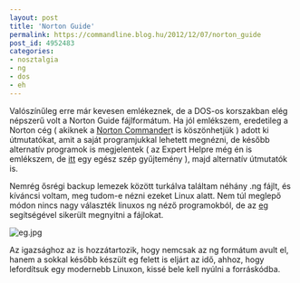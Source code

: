 ```yaml
---
layout: post
title: 'Norton Guide'
permalink: https://commandline.blog.hu/2012/12/07/norton_guide
post_id: 4952483
categories: 
- nosztalgia
- ng
- dos
- eh
---
```


Valószínűleg erre már kevesen emlékeznek, de a DOS-os korszakban elég népszerű volt a Norton Guide fájlformátum. Ha jól emlékszem, eredetileg a Norton cég ( akiknek a 
[Norton Commander](http://en.wikipedia.org/wiki/Norton_Commander)t is köszönhetjük ) adott ki útmutatókat, amit a saját programjukkal lehetett megnézni, de később alternatív programok is megjelentek ( az Expert Helpre még én is emlékszem, de 
[itt](http://www.whitetown.com/misc/ng/programs/) egy egész szép gyűjtemény ), majd alternatív útmutatók is.

Nemrég ősrégi backup lemezek között turkálva találtam néhány .ng fájlt, és kíváncsi voltam, meg tudom-e nézni ezeket Linux alatt. Nem túl meglepő módon nincs nagy választék linuxos ng néző programokból, de az 
[eg](http://www.davep.org/norton-guides/) segítségével sikerült megnyitni a fájlokat.

![eg.jpg](http://m.cdn.blog.hu/co/commandline/image/eg.jpg)

Az igazsághoz az is hozzátartozik, hogy nemcsak az ng formátum avult el, hanem a sokkal később készült eg felett is eljárt az idő, ahhoz, hogy lefordítsuk egy modernebb Linuxon, kissé bele kell nyúlni a forráskódba.